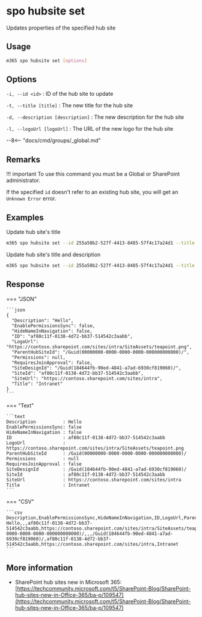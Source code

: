 # spo hubsite set

Updates properties of the specified hub site

## Usage

```sh
m365 spo hubsite set [options]
```

## Options

`-i, --id <id>`
: ID of the hub site to update

`-t, --title [title]`
: The new title for the hub site

`-d, --description [description]`
: The new description for the hub site

`-l, --logoUrl [logoUrl]`
: The URL of the new logo for the hub site

--8<-- "docs/cmd/groups/_global.md"

## Remarks

!!! important
    To use this command you must be a Global or SharePoint administrator.

If the specified `id` doesn't refer to an existing hub site, you will get an `Unknown Error` error.

## Examples

Update hub site's title

```sh
m365 spo hubsite set --id 255a50b2-527f-4413-8485-57f4c17a24d1 --title Sales
```

Update hub site's title and description

```sh
m365 spo hubsite set --id 255a50b2-527f-4413-8485-57f4c17a24d1 --title Sales --description "All things sales"
```

## Response

=== "JSON"

    ```json
    {
      "Description": "Hello",
      "EnablePermissionsSync": false,
      "HideNameInNavigation": false,
      "ID": "af80c11f-0138-4d72-bb37-514542c3aabb",
      "LogoUrl": "https://contoso.sharepoint.com/sites/intra/SiteAssets/teapoint.png",
      "ParentHubSiteId": "/Guid(00000000-0000-0000-0000-000000000000)/",
      "Permissions": null,
      "RequiresJoinApproval": false,
      "SiteDesignId": "/Guid(184644fb-90ed-4841-a7ad-6930cf819060)/",
      "SiteId": "af80c11f-0138-4d72-bb37-514542c3aabb",
      "SiteUrl": "https://contoso.sharepoint.com/sites/intra",
      "Title": "Intranet"
    }
    ```

=== "Text"

    ```text
    Description          : Hello
    EnablePermissionsSync: false
    HideNameInNavigation : false
    ID                   : af80c11f-0138-4d72-bb37-514542c3aabb
    LogoUrl              : https://contoso.sharepoint.com/sites/intra/SiteAssets/teapoint.png
    ParentHubSiteId      : /Guid(00000000-0000-0000-0000-000000000000)/
    Permissions          : null
    RequiresJoinApproval : false
    SiteDesignId         : /Guid(184644fb-90ed-4841-a7ad-6930cf819060)/
    SiteId               : af80c11f-0138-4d72-bb37-514542c3aabb
    SiteUrl              : https://contoso.sharepoint.com/sites/intra
    Title                : Intranet
    ```

=== "CSV"

    ```csv
    Description,EnablePermissionsSync,HideNameInNavigation,ID,LogoUrl,ParentHubSiteId,Permissions,RequiresJoinApproval,SiteDesignId,SiteId,SiteUrl,Title
    Hello,,,af80c11f-0138-4d72-bb37-514542c3aabb,https://contoso.sharepoint.com/sites/intra/SiteAssets/teapoint.png,/Guid(00000000-0000-0000-0000-000000000000)/,,,/Guid(184644fb-90ed-4841-a7ad-6930cf819060)/,af80c11f-0138-4d72-bb37-514542c3aabb,https://contoso.sharepoint.com/sites/intra,Intranet
    ```

## More information

- SharePoint hub sites new in Microsoft 365: [https://techcommunity.microsoft.com/t5/SharePoint-Blog/SharePoint-hub-sites-new-in-Office-365/ba-p/109547](https://techcommunity.microsoft.com/t5/SharePoint-Blog/SharePoint-hub-sites-new-in-Office-365/ba-p/109547)

